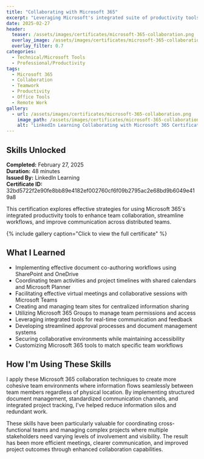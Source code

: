 ```yaml
---
title: "Collaborating with Microsoft 365"
excerpt: "Leveraging Microsoft's integrated suite of productivity tools to enhance team collaboration and streamline workflows"
date: 2025-02-27
header:
  teaser: /assets/images/certificates/microsoft-365-collaboration.png
  overlay_image: /assets/images/certificates/microsoft-365-collaboration.png
  overlay_filter: 0.7
categories:
  - Technical/Microsoft Tools
  - Professional/Productivity
tags:
  - Microsoft 365
  - Collaboration
  - Teamwork
  - Productivity
  - Office Tools
  - Remote Work
gallery:
  - url: /assets/images/certificates/microsoft-365-collaboration.png
    image_path: /assets/images/certificates/microsoft-365-collaboration.png
    alt: "LinkedIn Learning Collaborating with Microsoft 365 Certificate"
---
```


## Skills Unlocked

**Completed:** February 27, 2025  
**Duration:** 48 minutes  
**Issued By:** LinkedIn Learning  
**Certificate ID:** 32bd5722f2e90fe8bb89e4182ef002760cf6f09b2795ac2e68bd9b6049e419a8

This certification explores effective strategies for using Microsoft 365's integrated productivity tools to enhance team collaboration, streamline workflows, and improve communication across distributed teams.

{% include gallery caption="Click to view the full certificate" %}

## What I Learned

* Implementing effective document co-authoring workflows using SharePoint and OneDrive
* Coordinating team activities and project timelines with shared calendars and Microsoft Planner
* Facilitating effective virtual meetings and collaborative sessions with Microsoft Teams
* Creating and managing team sites for centralized information sharing
* Utilizing Microsoft 365 Groups to manage team permissions and access
* Leveraging integrated tools for real-time communication and feedback
* Developing streamlined approval processes and document management systems
* Securing collaborative environments while maintaining accessibility
* Customizing Microsoft 365 tools to match specific team workflows

## How I'm Using These Skills

I apply these Microsoft 365 collaboration techniques to create more cohesive team environments where information flows seamlessly between team members regardless of physical location. By implementing structured document management, standardized communication channels, and integrated project tracking, I've helped reduce information silos and redundant work.

These skills have been particularly valuable for coordinating cross-functional teams and managing complex projects where multiple stakeholders need varying levels of involvement and visibility. The result has been more efficient meetings, clearer communication, and improved project outcomes through enhanced collaboration capabilities.
